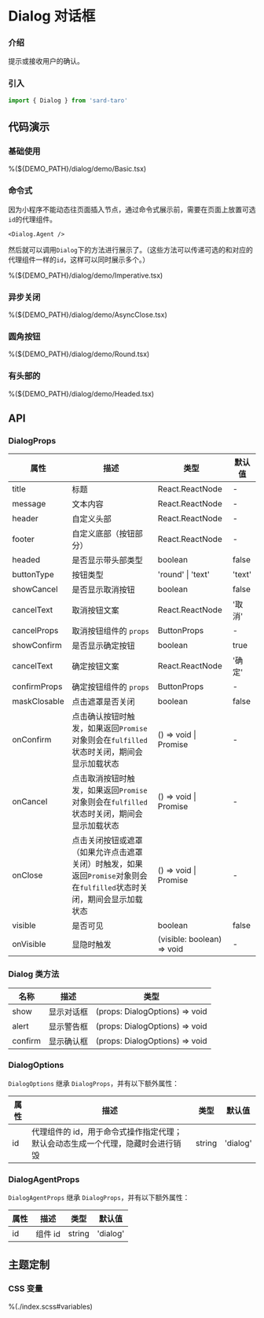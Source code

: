 # Dialog 对话框

### 介绍

提示或接收用户的确认。

### 引入

```js
import { Dialog } from 'sard-taro'
```

## 代码演示

### 基础使用

%(${DEMO_PATH}/dialog/demo/Basic.tsx)

### 命令式

因为小程序不能动态往页面插入节点，通过命令式展示前，需要在页面上放置可选`id`的代理组件。

```tsx
<Dialog.Agent />
```

然后就可以调用`Dialog`下的方法进行展示了。（这些方法可以传递可选的和对应的代理组件一样的`id`，这样可以同时展示多个。）

%(${DEMO_PATH}/dialog/demo/Imperative.tsx)

### 异步关闭

%(${DEMO_PATH}/dialog/demo/AsyncClose.tsx)

### 圆角按钮

%(${DEMO_PATH}/dialog/demo/Round.tsx)

### 有头部的

%(${DEMO_PATH}/dialog/demo/Headed.tsx)

## API

### DialogProps

| 属性         | 描述                                                                                                                   | 类型                           | 默认值 |
| ------------ | ---------------------------------------------------------------------------------------------------------------------- | ------------------------------ | ------ |
| title        | 标题                                                                                                                   | React.ReactNode                | -      |
| message      | 文本内容                                                                                                               | React.ReactNode                | -      |
| header       | 自定义头部                                                                                                             | React.ReactNode                | -      |
| footer       | 自定义底部（按钮部分）                                                                                                 | React.ReactNode                | -      |
| headed       | 是否显示带头部类型                                                                                                     | boolean                        | false  |
| buttonType   | 按钮类型                                                                                                               | 'round' \| 'text'              | 'text' |
| showCancel   | 是否显示取消按钮                                                                                                       | boolean                        | false  |
| cancelText   | 取消按钮文案                                                                                                           | React.ReactNode                | '取消' |
| cancelProps  | 取消按钮组件的 `props`                                                                                                 | ButtonProps                    | -      |
| showConfirm  | 是否显示确定按钮                                                                                                       | boolean                        | true   |
| cancelText   | 确定按钮文案                                                                                                           | React.ReactNode                | '确定' |
| confirmProps | 确定按钮组件的 `props`                                                                                                 | ButtonProps                    | -      |
| maskClosable | 点击遮罩是否关闭                                                                                                       | boolean                        | false  |
| onConfirm    | 点击确认按钮时触发，如果返回`Promise`对象则会在`fulfilled`状态时关闭，期间会显示加载状态                               | () => void \| Promise<unknown> | -      |
| onCancel     | 点击取消按钮时触发，如果返回`Promise`对象则会在`fulfilled`状态时关闭，期间会显示加载状态                               | () => void \| Promise<unknown> | -      |
| onClose      | 点击关闭按钮或遮罩（如果允许点击遮罩关闭）时触发，如果返回`Promise`对象则会在`fulfilled`状态时关闭，期间会显示加载状态 | () => void \| Promise<unknown> | -      |
| visible      | 是否可见                                                                                                               | boolean                        | false  |
| onVisible    | 显隐时触发                                                                                                             | (visible: boolean) => void     | -      |

### Dialog 类方法

| 名称    | 描述       | 类型                           |
| ------- | ---------- | ------------------------------ |
| show    | 显示对话框 | (props: DialogOptions) => void |
| alert   | 显示警告框 | (props: DialogOptions) => void |
| confirm | 显示确认框 | (props: DialogOptions) => void |

### DialogOptions

`DialogOptions` 继承 `DialogProps`，并有以下额外属性：

| 属性 | 描述                                                                            | 类型   | 默认值   |
| ---- | ------------------------------------------------------------------------------- | ------ | -------- |
| id   | 代理组件的 id，用于命令式操作指定代理；默认会动态生成一个代理，隐藏时会进行销毁 | string | 'dialog' |

### DialogAgentProps

`DialogAgentProps` 继承 `DialogProps`，并有以下额外属性：

| 属性 | 描述    | 类型   | 默认值   |
| ---- | ------- | ------ | -------- |
| id   | 组件 id | string | 'dialog' |

## 主题定制

### CSS 变量

%(./index.scss#variables)

